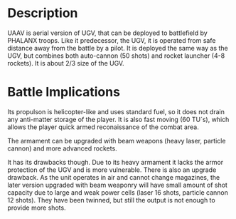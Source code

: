 # Description

UAAV is aerial version of UGV, that can be deployed to battlefield by
PHALANX troops. Like it predecessor, the UGV, it is operated from safe
distance away from the battle by a pilot. It is deployed the same way as
the UGV, but combines both auto-cannon (50 shots) and rocket launcher
(4-8 rockets). It is about 2/3 size of the UGV.

# Battle Implications

Its propulson is helicopter-like and uses standard fuel, so it does not
drain any anti-matter storage of the player. It is also fast moving (60
TU´s), which allows the player quick armed reconaissance of the combat
area.

The armament can be upgraded with beam weapons (heavy laser, particle
cannon) and more advanced rockets.

It has its drawbacks though. Due to its heavy armament it lacks the
armor protection of the UGV and is more vulnerable. There is also an
upgrade drawback. As the unit operates in air and cannot change
magazines, the later version upgraded with beam weaponry will have small
amount of shot capacity due to large and weak power cells (laser 16
shots, particle cannon 12 shots). They have been twinned, but still the
output is not enough to provide more shots.